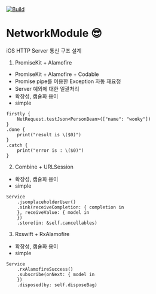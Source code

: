 [![Build](https://github.com/wooky83/NetworkModule/actions/workflows/Build.yml/badge.svg)](https://github.com/wooky83/NetworkModule/actions/workflows/Build.yml)
# NetworkModule :sunglasses:
iOS HTTP Server 통신 구조 설계
1. PromiseKit + Alamofire 
- PromiseKit + Alamofire + Codable
- Promise pipe를 이용한 Exception 자동 재요청
- Server 예외에 대한 일괄처리
- 확장성, 캡슐화 용이
- simple
```
firstly {
    NetRequest.testJson<PersonBean>(["name": "wooky"])
}
.done {
    print("result is \($0)")
}
.catch {
    print("error is : \($0)")
}
```

2. Combine + URLSession
- 확장성, 캡슐화 용이
- simple
```
Service
    .jsonplaceholderUser()
    .sink(receiveCompletion: { completion in                
    }, receiveValue: { model in
    })
    .store(in: &self.cancellables)
```

3. Rxswift + RxAlamofire 
- 확장성, 캡슐화 용이
- simple
```
Service
    .rxAlamofireSuccess()
    .subscribe(onNext: { model in
    })
    .disposed(by: self.disposeBag)
```
